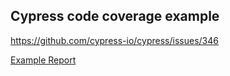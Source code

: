 ## Cypress code coverage example

https://github.com/cypress-io/cypress/issues/346

[Example Report](./coverage/index.html)